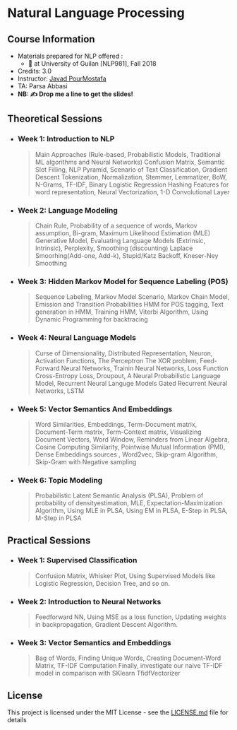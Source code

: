 # Natural Language Processing

## Course Information

* Materials prepared for NLP offered :
    * :round_pushpin: at University of Guilan [NLP981], Fall 2018
* Credits: 3.0
* Instructor: [Javad PourMostafa](https://javad.pourmostafa.com)
* TA: Parsa Abbasi
* <b>NB: :writing_hand: Drop me a line to get the slides!</b>

## Theoretical Sessions

* ### Week 1: Introduction to NLP
  > Main Approaches (Rule-based, Probabilistic Models, Traditional ML algorithms and Neural Networks)
  > Confusion Matrix, Semantic Slot Filling, NLP Pyramid, Scenario of Text Classification, Gradient Descent
  > Tokenization, Normalization, Stemmer, Lemmatizer, BoW, N-Grams, TF-IDF, Binary Logistic Regression
  > Hashing Features for word representation, Neural Vectorization, 1-D Convolutional Layer

* ### Week 2: Language Modeling
  > Chain Rule, Probability of a sequence of words, Markov assumption, Bi-gram, Maximum Likelihood Estimation (MLE)
  > Generative Model, Evaluating Language Models (Extrinsic, Intrinsic), Perplexity, Smoothing (discounting)
  > Laplace Smoorhing(Add-one, Add-k), Stupid/Katz Backoff, Kneser-Ney Smoothing

* ### Week 3: Hidden Markov Model for Sequence Labeling (POS)
  > Sequence Labeling, Markov Model Scenario, Markov Chain Model, Emission and Transition Probabilities
  > HMM for POS tagging, Text generation in HMM, Training HMM, Viterbi Algorithm, Using Dynamic Programming for backtracing

* ### Week 4: Neural Language Models
  > Curse of Dimensionality, Distributed Representation, Neuron, Activation Functions, The Perceptron
  > The XOR problem, Feed-Forward Neural Networks, Trainin Neural Networks, Loss Function
  > Cross-Entropy Loss, Droupout, A Neural Probabilistic Language Model, Recurrent Neural Languge Models
  > Gated Recurrent Neural Networks, LSTM
  
* ### Week 5: Vector Semantics And Embeddings
  > Word Similarities, Embeddings, Term-Document matrix, Document-Term matrix, Term-Context matrix, Visualizing Document Vectors, Word Window, Reminders from Linear Algebra, Cosine Computing Similarity, Pointwise Mutual Information (PMI),
  Dense Embeddings sources , Word2vec, Skip-gram Algorithm, Skip-Gram with Negative sampling
  
* ### Week 6: Topic Modeling
  > Probabilistic Latent Semantic Analysis (PLSA), Problem of probability of densityestimation, MLE, Expectation-Maximization Algorithm, Using MLE in PLSA, Using EM in PLSA, E-Step in PLSA, M-Step in PLSA
  
## Practical Sessions

* ### Week 1: Supervised Classification
  > Confusion Matrix, Whisker Plot, Using Supervised Models like Logistic Regression, Decision Tree, and so on.

* ### Week 2: Introduction to Neural Networks
  > Feedforward NN, Using MSE as a loss function, Updating weights in backpropagation, Gradient Descent Algorithm.

* ### Week 3: Vector Semantics and Embeddings
  > Bag of Words, Finding Unique Words, Creating Document-Word Matrix, TF-IDF Computation
  Finally, investigate our naive TF-IDF model in comparison with SKlearn TfidfVectorizer

## License

This project is licensed under the MIT License - see the [LICENSE.md](LICENSE.md) file for details

